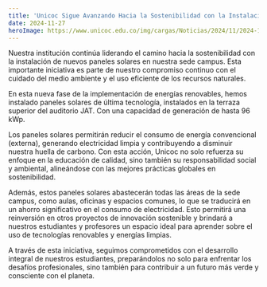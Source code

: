 ```yaml
---
title: 'Unicoc Sigue Avanzando Hacia la Sostenibilidad con la Instalación de Nuevos Paneles Solares'
date: 2024-11-27
heroImage: https://www.unicoc.edu.co/img/cargas/Noticias/2024/11/2024-11-28-10776.jpeg
---
```


Nuestra institución continúa liderando el camino hacia la sostenibilidad con la instalación de nuevos paneles solares en nuestra sede campus. Esta importante iniciativa es parte de nuestro compromiso continuo con el cuidado del medio ambiente y el uso eficiente de los recursos naturales.

En esta nueva fase de la implementación de energías renovables, hemos instalado paneles solares de última tecnología, instalados en la terraza superior del auditorio JAT. Con una capacidad de generación de hasta 96 kWp.

Los paneles solares permitirán reducir el consumo de energía convencional (externa), generando electricidad limpia y contribuyendo a disminuir nuestra huella de carbono. Con esta acción, Unicoc no solo refuerza su enfoque en la educación de calidad, sino también su responsabilidad social y ambiental, alineándose con las mejores prácticas globales en sostenibilidad.

Además, estos paneles solares abastecerán todas las áreas de la sede campus, como aulas, oficinas y espacios comunes, lo que se traducirá en un ahorro significativo en el consumo de electricidad. Esto permitirá una reinversión en otros proyectos de innovación sostenible y brindará a nuestros estudiantes y profesores un espacio ideal para aprender sobre el uso de tecnologías renovables y energías limpias.

A través de esta iniciativa, seguimos comprometidos con el desarrollo integral de nuestros estudiantes, preparándolos no solo para enfrentar los desafíos profesionales, sino también para contribuir a un futuro más verde y consciente con el planeta.
